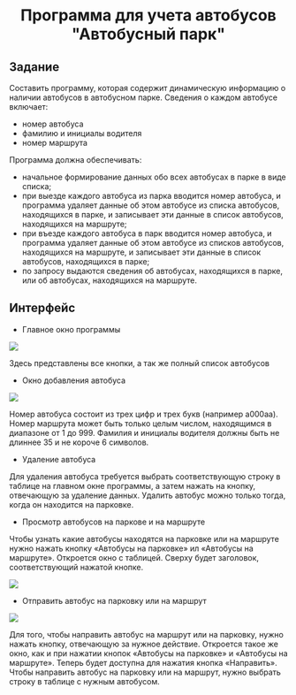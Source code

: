<h1 align="center">Программа для учета автобусов "Автобусный парк"</h1>
<h2>Задание</h2>
Составить программу, которая содержит динамическую информацию о наличии автобусов в автобусном парке. Сведения о каждом автобусе включает:

- номер автобуса
-  фамилию и инициалы водителя
- номер маршрута

Программа должна обеспечивать:
- начальное формирование данных обо всех автобусах в парке в виде списка;
- при выезде каждого автобуса из парка вводится номер автобуса, и программа удаляет данные об этом автобусе из списка автобусов, находящихся в парке, и записывает эти данные в список автобусов, находящихся на маршруте;
- при въезде каждого автобуса в парк вводится номер автобуса, и программа удаляет данные об этом автобусе из списков автобусов, находящихся на маршруте, и записывает эти данные в список автобусов, находящихся в парке;
- по запросу выдаются сведения об автобусах, находящихся в парке, или об автобусах, находящихся на маршруте.
<h2>Интерфейс</h2>

- Главное окно программы
<picture>
  <img src="https://github.com/sizze1veG/BusFleet1/blob/main/screenshots/Screenshot_1.png">
</picture>

Здесь представлены все кнопки, а так же полный список автобусов

- Окно добавления автобуса
<picture>
  <img src="https://github.com/sizze1veG/BusFleet1/blob/main/screenshots/Screenshot_2.png">
</picture>

Номер автобуса состоит из трех цифр и трех букв (например а000аа). Номер маршрута может быть только целым числом, находящимся в диапазоне от 1 до 999. Фамилия и инициалы водителя должны быть не длиннее 35 и не короче 6 символов. 

- Удаление автобуса

Для удаления автобуса требуется выбрать соответствующую строку в таблице на главном окне программы, а затем нажать на кнопку, отвечающую за удаление данных. Удалить автобус можно только тогда, когда он находится на парковке. 

- Просмотр автобусов на паркове и на маршруте

Чтобы узнать какие автобусы находятся на парковке или на маршруте нужно нажать кнопку «Автобусы на парковке» ил «Автобусы на маршруте». Откроется окно с таблицей. Сверху будет заголовок, соответствующий нажатой кнопке. 

<picture>
  <img src="https://github.com/sizze1veG/BusFleet1/blob/main/screenshots/Screenshot_3.png">
</picture>

- Отправить автобус на парковку или на маршрут

<picture>
  <img src="https://github.com/sizze1veG/BusFleet1/blob/main/screenshots/Screenshot_6.png">
</picture>

Для того, чтобы направить автобус на маршрут или на парковку, нужно нажать кнопку, отвечающую за нужное действие. Откроется такое же окно, как и при нажатии кнопок «Автобусы на парковке» и «Автобусы на маршруте». Теперь будет доступна для нажатия кнопка «Направить». Чтобы направить автобус на парковку или на маршрут, нужно выбрать строку в таблице с нужным автобусом.
